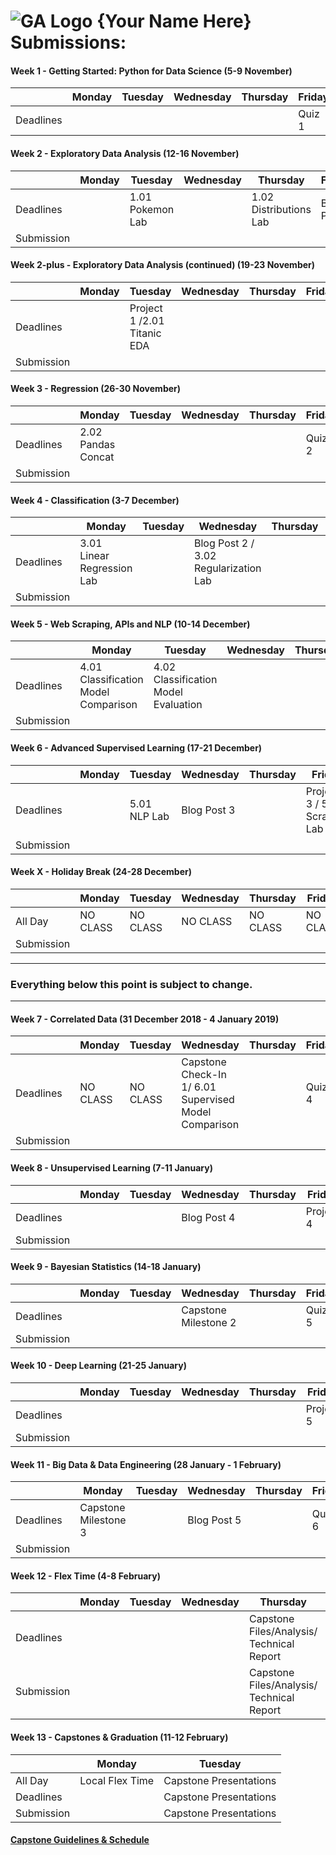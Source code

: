 




# ![GA Logo](https://camo.githubusercontent.com/6ce15b81c1f06d716d753a61f5db22375fa684da/68747470733a2f2f67612d646173682e73332e616d617a6f6e6177732e636f6d2f70726f64756374696f6e2f6173736574732f6c6f676f2d39663838616536633963333837313639306533333238306663663535376633332e706e67) {Your Name Here} Submissions:  

#### Week 1 - Getting Started: Python for Data Science (5-9 November)

|         | Monday     | Tuesday    | Wednesday  | Thursday| Friday  |
|---------|------------|------------|------------|---------|---------|
| Deadlines |  |  |  |  | Quiz 1 |

#### Week 2 - Exploratory Data Analysis (12-16 November)

|           | Monday        | Tuesday       | Wednesday     | Thursday      | Friday  |
|-----------|---------------|---------------|---------------|---------------|---------|
| Deadlines | | 1.01 Pokemon Lab  |  |1.02 Distributions Lab  | Blog Post 1 |
|Submission||||||

#### Week 2-plus - Exploratory Data Analysis (continued) (19-23 November)

|           | Monday        | Tuesday       | Wednesday     | Thursday      | Friday  |
|-----------|---------------|---------------|---------------|---------------|---------|
| Deadlines |  | Project 1  /2.01 Titanic EDA|  |  |  |
|Submission||||||

#### Week 3 - Regression (26-30 November)

|           | Monday        | Tuesday       | Wednesday     | Thursday      | Friday  |
|-----------|---------------|---------------|---------------|---------------|---------|
| Deadlines | 2.02 Pandas Concat |  |  |  | Quiz 2 |
|Submission||||||

#### Week 4 - Classification (3-7 December)

|           | Monday        | Tuesday       | Wednesday     | Thursday      | Friday  |
|-----------|---------------|---------------|---------------|---------------|---------|
| Deadlines | 3.01  Linear Regression Lab |  | Blog Post 2 / 3.02 Regularization Lab|  | Project 2 |
|Submission||||||

#### Week 5 - Web Scraping, APIs and NLP (10-14 December)

|           | Monday        | Tuesday       | Wednesday     | Thursday      | Friday  |
|-----------|---------------|---------------|---------------|---------------|---------|
| Deadlines |4.01 Classification Model Comparison  | 4.02 Classification Model Evaluation |  |  | Quiz 3 |
|Submission||||||

#### Week 6 - Advanced Supervised Learning (17-21 December)

|           | Monday        | Tuesday       | Wednesday     | Thursday      | Friday  |
|-----------|---------------|---------------|---------------|---------------|---------|
| Deadlines |  |5.01 NLP Lab  | Blog Post 3 |  | Project 3 / 5.02 Scraping Lab|
|Submission||||||

#### Week X - Holiday Break (24-28 December)

|           | Monday        | Tuesday       | Wednesday     | Thursday      | Friday  |
|-----------|---------------|---------------|---------------|---------------|---------|
| All Day | NO CLASS | NO CLASS | NO CLASS | NO CLASS | NO CLASS |
|Submission||||||

---

### Everything below this point is subject to change.

--- 

#### Week 7 - Correlated Data (31 December 2018 - 4 January 2019)

|           | Monday        | Tuesday       | Wednesday     | Thursday      | Friday  |
|-----------|---------------|---------------|---------------|---------------|---------|
| Deadlines |NO CLASS | NO CLASS| Capstone Check-In 1/	6.01 Supervised Model Comparison |  | Quiz 4 |
|Submission||||||

#### Week 8 - Unsupervised Learning (7-11 January)

|           | Monday        | Tuesday       | Wednesday     | Thursday      | Friday  |
|-----------|---------------|---------------|---------------|---------------|---------|
| Deadlines |  |  | Blog Post 4 |  | Project 4 |
|Submission||||||

#### Week 9 - Bayesian Statistics (14-18 January)

|           | Monday        | Tuesday       | Wednesday     | Thursday      | Friday  |
|-----------|---------------|---------------|---------------|---------------|---------|
| Deadlines |  |  | Capstone Milestone 2 |  | Quiz 5 |
|Submission||||||

#### Week 10 - Deep Learning (21-25 January)

|           | Monday        | Tuesday       | Wednesday     | Thursday      | Friday  |
|-----------|---------------|---------------|---------------|---------------|---------|
| Deadlines |  |  |  |  | Project 5 |
|Submission||||||

#### Week 11 - Big Data & Data Engineering (28 January - 1 February)

|           | Monday        | Tuesday       | Wednesday     | Thursday      | Friday  |
|-----------|---------------|---------------|---------------|---------------|---------|
| Deadlines | Capstone Milestone 3 |  | Blog Post 5 |  | Quiz 6 |
| Submission |  |  | |  | |

#### Week 12 - Flex Time (4-8 February)

|           | Monday        | Tuesday       | Wednesday     | Thursday      | Friday  |
|-----------|---------------|---------------|---------------|---------------|---------|
| Deadlines |  |  |  | Capstone Files/Analysis/ Technical Report|Blog Post 6   |
| Submission |  |  |  | Capstone Files/Analysis/ Technical Report| |

#### Week 13 - Capstones & Graduation (11-12 February)

|           | Monday        | Tuesday        |
|-----------|---------------|----------------|
| All Day  | Local Flex Time | Capstone Presentations |
| Deadlines |  | Capstone Presentations |
| Submission |  | Capstone Presentations |


#### [Capstone Guidelines & Schedule](https://git.generalassemb.ly/DSI-US-6/capstone)

